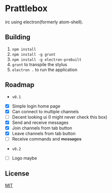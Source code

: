 # Prattlebox
irc using electron(formerly atom-shell).

## Building
1. `npm install`
2. `npm install -g grunt`
3. `npm install -g electron-prebuilt`
4. `grunt` to transpile the stylus
5.  `electron .` to run the application

## Roadmap
 * `v0.1`
  * [x] Simple login home page
  * [x] Can connect to multiple channels
  * [ ] Decent looking ui (I might never check this box)
  * [x] Send and receive messages
  * [x] Join channels from tab button
  * [x] Leave channels from tab button
  * [ ] Receive commands and ~~messages~~

 * `v0.2`
  * [ ] Logo maybe

## License
[MIT](http://opensource.org/licenses/MIT)
